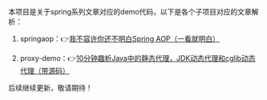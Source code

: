 本项目是关于spring系列文章对应的demo代码，以下是各个子项目对应的文章解析：


1. springaop：👉[我不容许你还不明白Spring AOP（一看就明白）](http://mp.weixin.qq.com/s?__biz=Mzg5MDY3OTk5Mw==&mid=2247484052&idx=1&sn=3367950af9ec5272709a66371dc39df7&chksm=cfd9a542f8ae2c5422f7d01a8caf1ecd89a0460403b22bfc8ef200be83f10a24105b032b9efa&token=1169828811&lang=zh_CN#rd)

2. proxy-demo：👉[10分钟趣析Java中的静态代理，JDK动态代理和cglib动态代理（带源码）](https://mp.weixin.qq.com/s?__biz=Mzg5MDY3OTk5Mw==&mid=2247484153&idx=1&sn=95a1374504134b90a2179636885937cb&chksm=cfd9a52ff8ae2c39501f9272764088a1e35bf110583967ff7f1bedf52be0a611605efaf013b1&token=1169828811&lang=zh_CN#rd)


后续继续更新，敬请期待！  
